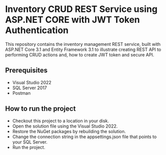 # Inventory CRUD REST Service using ASP.NET CORE with JWT Token Authentication 

This repository contains the inventory management REST service, built with ASP.NET Core 3.1 and Entity Framework 3.1 to illustrate creating REST API to performing CRUD actions and, how to create JWT token and secure API.

## Prerequisites

* Visual Studio 2022
* SQL Server 2017
* Postman

## How to run the project

* Checkout this project to a location in your disk.
* Open the solution file using the Visual Studio 2022.
* Restore the NuGet packages by rebuilding the solution.
* Change the connection string in the appsettings.json file that points to your SQL Server.
* Run the project.